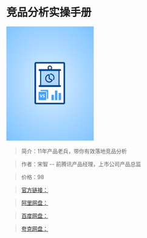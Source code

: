 # 竞品分析实操手册

![img](../../assets/CioPOWGM3duAFuHAAABDSy7h2zg800.png)

> 简介：11年产品老兵，带你有效落地竞品分析

> 作者：宋智 -- 前腾讯产品经理，上市公司产品总监

> 价格：98

> [官方链接：]()

> [阿里网盘：]()

> [百度网盘：]()

> [夸克网盘：]()
